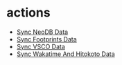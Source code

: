 # actions

- [Sync NeoDB Data](./.github/workflows/neodb.yml)
- [Sync Footprints Data](./.github/workflows/footprints.yml)
- [Sync VSCO Data](./.github/workflows/vsco.yml)
- [Sync Wakatime And Hitokoto Data](./.github/workflows/daily.yml)
